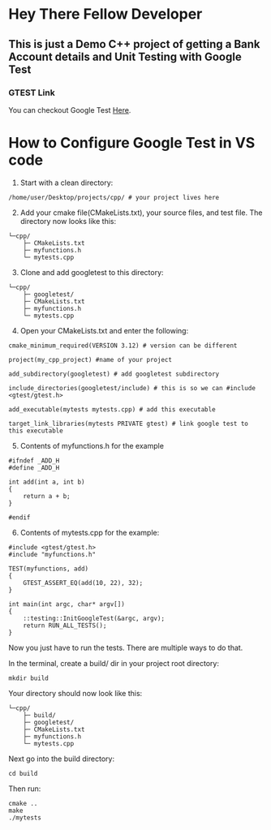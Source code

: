 # Hey There Fellow Developer

## This is just a Demo C++ project of getting a Bank Account details and Unit Testing with Google Test

### GTEST Link
You can checkout Google Test [Here](https://github.com/google/googletest).

# How to Configure Google Test in VS code

1. Start with a clean directory:

```
/home/user/Desktop/projects/cpp/ # your project lives here
```
2. Add your cmake file(CMakeLists.txt), your source files, and test file. The directory now looks like this:

```
└─cpp/
    ├─ CMakeLists.txt
    ├─ myfunctions.h
    └─ mytests.cpp
```

3. Clone and add googletest to this directory:
```
└─cpp/
    ├─ googletest/
    ├─ CMakeLists.txt
    ├─ myfunctions.h
    └─ mytests.cpp
```

4. Open your CMakeLists.txt and enter the following:
```
cmake_minimum_required(VERSION 3.12) # version can be different

project(my_cpp_project) #name of your project

add_subdirectory(googletest) # add googletest subdirectory

include_directories(googletest/include) # this is so we can #include <gtest/gtest.h>

add_executable(mytests mytests.cpp) # add this executable

target_link_libraries(mytests PRIVATE gtest) # link google test to this executable
```

5. Contents of myfunctions.h for the example
```
#ifndef _ADD_H
#define _ADD_H

int add(int a, int b)
{
    return a + b;
}

#endif
```
6. Contents of mytests.cpp for the example:
```
#include <gtest/gtest.h>
#include "myfunctions.h"

TEST(myfunctions, add)
{
    GTEST_ASSERT_EQ(add(10, 22), 32);
}

int main(int argc, char* argv[])
{
    ::testing::InitGoogleTest(&argc, argv);
    return RUN_ALL_TESTS();
}
```

Now you just have to run the tests. There are multiple ways to do that.

In the terminal, create a build/ dir in your project root directory:
```
mkdir build
```

Your directory should now look like this:
```
└─cpp/
    ├─ build/
    ├─ googletest/
    ├─ CMakeLists.txt
    ├─ myfunctions.h
    └─ mytests.cpp
```

Next go into the build directory:
```
cd build
```

Then run:
```
cmake ..
make
./mytests
```